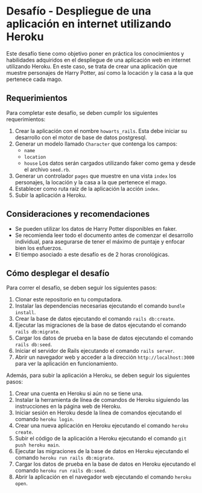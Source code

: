 # Desafío - Despliegue de una aplicación en internet utilizando Heroku

Este desafío tiene como objetivo poner en práctica los conocimientos y habilidades adquiridos en el despliegue de una aplicación web en internet utilizando Heroku. En este caso, se trata de crear una aplicación que muestre personajes de Harry Potter, así como la locación y la casa a la que pertenece cada mago.

## Requerimientos

Para completar este desafío, se deben cumplir los siguientes requerimientos:

1. Crear la aplicación con el nombre `howarts_rails`. Esta debe iniciar su desarrollo con el motor de base de datos postgresql.
2. Generar un modelo llamado `Character` que contenga los campos:
   - `name`
   - `location`
   - `house`
     Los datos serán cargados utilizando faker como gema y desde el archivo `seed.rb`.
3. Generar un controlador `pages` que muestre en una vista `index` los personajes, la locación y la casa a la que pertenece el mago.
4. Establecer como ruta raíz de la aplicación la acción `index`.
5. Subir la aplicación a Heroku.

## Consideraciones y recomendaciones

- Se pueden utilizar los datos de Harry Potter disponibles en faker.
- Se recomienda leer todo el documento antes de comenzar el desarrollo individual, para asegurarse de tener el máximo de puntaje y enfocar bien los esfuerzos.
- El tiempo asociado a este desafío es de 2 horas cronológicas.

## Cómo desplegar el desafío

Para correr el desafío, se deben seguir los siguientes pasos:

1. Clonar este repositorio en tu computadora.
2. Instalar las dependencias necesarias ejecutando el comando `bundle install`.
3. Crear la base de datos ejecutando el comando `rails db:create`.
4. Ejecutar las migraciones de la base de datos ejecutando el comando `rails db:migrate`.
5. Cargar los datos de prueba en la base de datos ejecutando el comando `rails db:seed`.
6. Iniciar el servidor de Rails ejecutando el comando `rails server`.
7. Abrir un navegador web y acceder a la dirección `http://localhost:3000` para ver la aplicación en funcionamiento.

Además, para subir la aplicación a Heroku, se deben seguir los siguientes pasos:

1. Crear una cuenta en Heroku si aún no se tiene una.
2. Instalar la herramienta de línea de comandos de Heroku siguiendo las instrucciones en la página web de Heroku.
3. Iniciar sesión en Heroku desde la línea de comandos ejecutando el comando `heroku login`.
4. Crear una nueva aplicación en Heroku ejecutando el comando `heroku create`.
5. Subir el código de la aplicación a Heroku ejecutando el comando `git push heroku main`.
6. Ejecutar las migraciones de la base de datos en Heroku ejecutando el comando `heroku run rails db:migrate`.
7. Cargar los datos de prueba en la base de datos en Heroku ejecutando el comando `heroku run rails db:seed`.
8. Abrir la aplicación en el navegador web ejecutando el comando `heroku open`.
